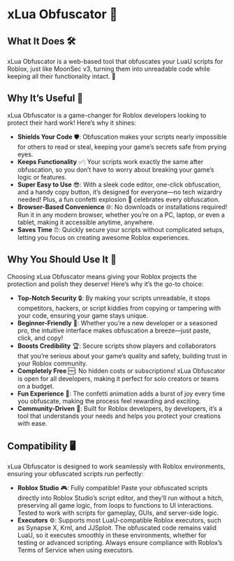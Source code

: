 # xLua Obfuscator 🎉

## What It Does 🛠️
xLua Obfuscator is a web-based tool that obfuscates your LuaU scripts for Roblox, just like MoonSec v3, turning them into unreadable code while keeping all their functionality intact. 🚀

## Why It’s Useful 🌟
xLua Obfuscator is a game-changer for Roblox developers looking to protect their hard work! Here’s why it shines:
- **Shields Your Code** 🛡️: Obfuscation makes your scripts nearly impossible for others to read or steal, keeping your game’s secrets safe from prying eyes.
- **Keeps Functionality** ✅: Your scripts work exactly the same after obfuscation, so you don’t have to worry about breaking your game’s logic or features.
- **Super Easy to Use** 😎: With a sleek code editor, one-click obfuscation, and a handy copy button, it’s designed for everyone—no tech wizardry needed! Plus, a fun confetti explosion 🎊 celebrates every obfuscation.
- **Browser-Based Convenience** 🌐: No downloads or installations required! Run it in any modern browser, whether you’re on a PC, laptop, or even a tablet, making it accessible anytime, anywhere.
- **Saves Time** ⏰: Quickly secure your scripts without complicated setups, letting you focus on creating awesome Roblox experiences.

## Why You Should Use It 💪
Choosing xLua Obfuscator means giving your Roblox projects the protection and polish they deserve! Here’s why it’s the go-to choice:
- **Top-Notch Security** 🔒: By making your scripts unreadable, it stops competitors, hackers, or script kiddies from copying or tampering with your code, ensuring your game stays unique.
- **Beginner-Friendly** 🙌: Whether you’re a new developer or a seasoned pro, the intuitive interface makes obfuscation a breeze—just paste, click, and copy!
- **Boosts Credibility** 🏆: Secure scripts show players and collaborators that you’re serious about your game’s quality and safety, building trust in your Roblox community.
- **Completely Free** 🆓: No hidden costs or subscriptions! xLua Obfuscator is open for all developers, making it perfect for solo creators or teams on a budget.
- **Fun Experience** 🎈: The confetti animation adds a burst of joy every time you obfuscate, making the process feel rewarding and exciting.
- **Community-Driven** 🤝: Built for Roblox developers, by developers, it’s a tool that understands your needs and helps you protect your creations with ease.

## Compatibility 🖥️
xLua Obfuscator is designed to work seamlessly with Roblox environments, ensuring your obfuscated scripts run perfectly:
- **Roblox Studio** 🎮: Fully compatible! Paste your obfuscated scripts directly into Roblox Studio’s script editor, and they’ll run without a hitch, preserving all game logic, from loops to functions to UI interactions. Tested to work with scripts for gameplay, GUIs, and server-side logic.
- **Executors** ⚙️: Supports most LuaU-compatible Roblox executors, such as Synapse X, Krnl, and JJSploit. The obfuscated code remains valid LuaU, so it executes smoothly in these environments, whether for testing or advanced scripting. Always ensure compliance with Roblox’s Terms of Service when using executors.
